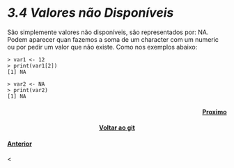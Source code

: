 <h1><b><i>3.4 Valores não Disponíveis</i></b></h1>

<p>São simplemente valores não disponíveis, são representados por: NA. Podem aparecer quan fazemos a soma de um character com um numeric ou por pedir um valor que não existe. Como nos exemplos abaixo:</p>

    > var1 <- 12
    > print(var1[2])
    [1] NA
    
    > var2 <- NA
    > print(var2)
    [1] NA

<h4 align="Right"><a href="">Proximo</a></h4>
<h4 align="Center"><a href="https://github.com/SaLandini/r4noobs">Voltar ao git</a></h4>
<h4><a href="">Anterior</a></h4><